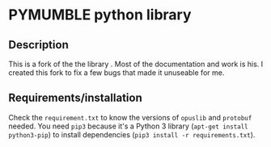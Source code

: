 PYMUMBLE python library
=======================

Description
-----------

This is a fork of the the library [](https://github.com/azlux/pymumble). Most of the documentation and work is his. I created this fork to fix a few bugs that made it unuseable for me.

Requirements/installation
-------------------------

Check the `requirement.txt` to know the versions of `opuslib` and `protobuf` needed.
You need `pip3` because it's a Python 3 library (`apt-get install python3-pip`) to install dependencies (`pip3 install -r requirements.txt`).
